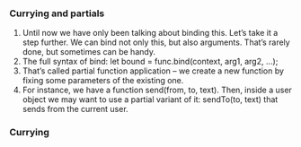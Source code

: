 ### Currying and partials

1. Until now we have only been talking about binding this. Let’s take it a step further. We can bind not only this, but also arguments. That’s rarely done, but sometimes can be handy.
2. The full syntax of bind: let bound = func.bind(context, arg1, arg2, ...);
3. That’s called partial function application – we create a new function by fixing some parameters of the existing one.
4. For instance, we have a function send(from, to, text). Then, inside a user object we may want to use a partial variant of it: sendTo(to, text) that sends from the current user.

### Currying

